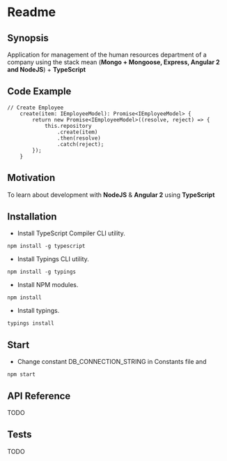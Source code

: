 # Readme

## Synopsis

Application for management of the human resources department of a 
company using the stack mean (**Mongo + Mongoose, Express, Angular 2 and NodeJS**) + **TypeScript**

## Code Example
```
// Create Employee
    create(item: IEmployeeModel): Promise<IEmployeeModel> {
        return new Promise<IEmployeeModel>((resolve, reject) => {
            this.repository
                .create(item)
                .then(resolve)
                .catch(reject);
        });
    }
```

## Motivation

 To learn about development with **NodeJS** & **Angular 2** using **TypeScript**
 
## Installation

* Install TypeScript Compiler CLI utility.
```
npm install -g typescript
```
* Install Typings CLI utility.
```
npm install -g typings
```
* Install NPM modules.
```
npm install
```

* Install typings.
```
typings install
```
## Start
* Change constant DB_CONNECTION_STRING in Constants file and 
```
npm start
```

## API Reference
TODO

## Tests
TODO

